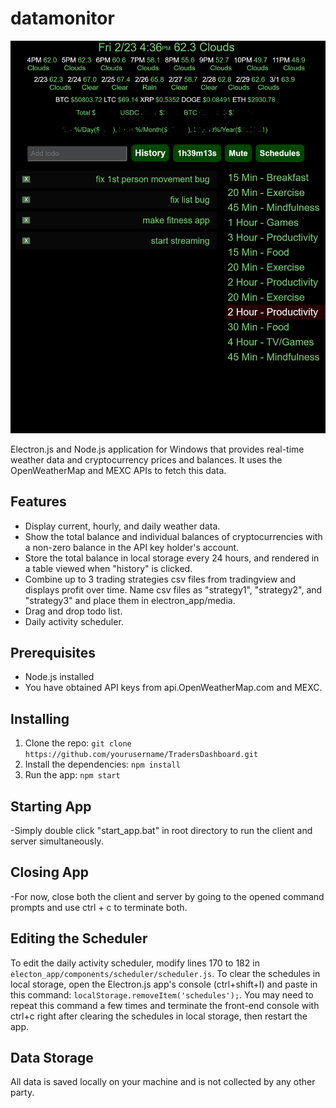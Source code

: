 # datamonitor
<p align="center">
<img src="https://github.com/zachscape/TradersDashboard/blob/master/TradersDashboardImage.png" />
</p>
Electron.js and Node.js application for Windows that provides real-time weather data and cryptocurrency prices and balances. It uses the OpenWeatherMap and MEXC APIs to fetch this data.

## Features

- Display current, hourly, and daily weather data.
- Show the total balance and individual balances of cryptocurrencies with a non-zero balance in the API key holder's account.
- Store the total balance in local storage every 24 hours, and rendered in a table viewed when "history" is clicked.
- Combine up to 3 trading strategies csv files from tradingview and displays profit over time. Name csv files as "strategy1", "strategy2", and "strategy3" and place them in electron_app/media.
- Drag and drop todo list.
- Daily activity scheduler.

## Prerequisites

- Node.js installed
- You have obtained API keys from api.OpenWeatherMap.com and MEXC.

## Installing 

1. Clone the repo: `git clone https://github.com/yourusername/TradersDashboard.git`
2. Install the dependencies: `npm install`
3. Run the app: `npm start`

## Starting App

-Simply double click "start_app.bat" in root directory to run the client and server simultaneously.

## Closing App

-For now, close both the client and server by going to the opened command prompts and use ctrl + c to terminate both.

## Editing the Scheduler

To edit the daily activity scheduler, modify lines 170 to 182 in `electon_app/components/scheduler/scheduler.js`. To clear the schedules in local storage, open the Electron.js app's console (ctrl+shift+I) and paste in this command: `localStorage.removeItem('schedules');`. You may need to repeat this command a few times and terminate the front-end console with ctrl+c right after clearing the schedules in local storage, then restart the app.

## Data Storage

All data is saved locally on your machine and is not collected by any other party.